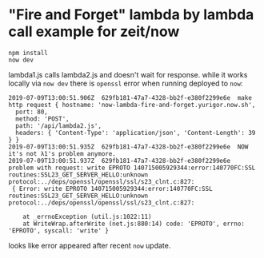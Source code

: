 # "Fire and Forget" lambda by lambda call example for zeit/now

```
npm install
now dev
```

lambda1.js calls lambda2.js and doesn't wait for response.
while it works locally via `now dev`
there is `openssl` error when running deployed to `now`:

```
2019-07-09T13:00:51.906Z  629fb181-47a7-4328-bb2f-e380f2299e6e  make http request { hostname: 'now-lambda-fire-and-forget.yurigor.now.sh',
  port: 80,
  method: 'POST',
  path: '/api/lambda2.js',
  headers: { 'Content-Type': 'application/json', 'Content-Length': 39 } }
2019-07-09T13:00:51.935Z  629fb181-47a7-4328-bb2f-e380f2299e6e  NOW it's not λ1's problem anymore.
2019-07-09T13:00:51.937Z  629fb181-47a7-4328-bb2f-e380f2299e6e  problem with request: write EPROTO 140715005929344:error:140770FC:SSL routines:SSL23_GET_SERVER_HELLO:unknown protocol:../deps/openssl/openssl/ssl/s23_clnt.c:827:
 { Error: write EPROTO 140715005929344:error:140770FC:SSL routines:SSL23_GET_SERVER_HELLO:unknown protocol:../deps/openssl/openssl/ssl/s23_clnt.c:827:

    at _errnoException (util.js:1022:11)
    at WriteWrap.afterWrite (net.js:880:14) code: 'EPROTO', errno: 'EPROTO', syscall: 'write' }
```

looks like error appeared after recent `now` update.